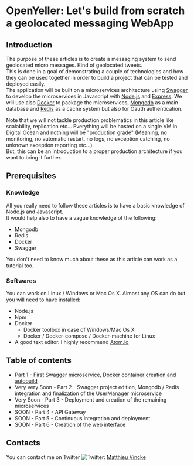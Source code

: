 # OpenYeller: Let's build from scratch a geolocated messaging WebApp
## Introduction

The purpose of these articles is to create a messaging system to send geolocated micro messages. Kind of geolocated tweets.  
This is done in a goal of demonstrating a couple of technologies and how they can be used together in order to build a project that can be tested and deployed easily.  
The application will be built on a microservices architecture using [Swagger](http://swagger.io) to develop the microservices in Javascript with [Node.js](https://nodejs.org) and [Express](http://expressjs.com/).   We will use also [Docker](https://www.docker.com/) to package the microservices, [Mongodb](https://www.mongodb.com/) as a main database and [Redis](http://redis.io/) as a cache system but also for Oauth authentication.  

Note that we will not tackle production problematics in this article like scalability, replication etc... Everything will be hosted on a single VM in Digital Ocean and nothing will be "production grade" (Meaning, no monitoring, no automatic restart, no logs, no exception catching, no unknown exception reporting etc...).  
But, this can be an introduction to a proper production architecture if you want to bring it further.  


## Prerequisites
### Knowledge
All you really need to follow these articles is to have a basic knowledge of Node.js and Javascript.  
It would help also to have a vague knowledge of the following:  
   - Mongodb
   - Redis
   - Docker
   - Swagger

You don't need to know much about these as this article can work as a tutorial too.  

### Softwares
You can work on Linux / Windows or Mac Os X. Almost any OS can do but you will need to have installed:  
- Node.js
- Npm
- Docker
  - Docker toolbox in case of Windows/Mac Os X
  - Docker / Docker-compose / Docker-machine for Linux
- A good text editor. I highly recommend [Atom.io](http://atom.io)

## Table of contents

  * [Part 1 - First Swagger microservice, Docker container creation and autobuild](OpenYellerPart1.md)
  * Very very Soon - Part 2 - Swagger project edition, Mongodb / Redis integration and finalization of the UserManager microservice
  * Very Soon - Part 3 - Deployment and creation of the remaining microservices
  * SOON - Part 4 - API Gateway
  * SOON - Part 5 - Continuous integration and deployment
  * SOON - Part 6 - Creation of the web interface

## Contacts
You can contact me on Twitter ![Twitter](https://dl.dropboxusercontent.com/u/52579856/OpenYeller/Img/TwitterBird-40x40.png): [Matthieu Vincke](https://twitter.com/MatthieuVincke)
